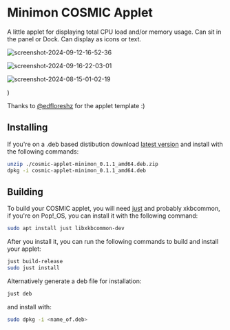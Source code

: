 # Minimon COSMIC Applet

A little applet for displaying total CPU load and/or memory usage. Can sit in the panel or Dock. Can display as icons or text.  

![screenshot-2024-09-12-16-52-36](https://github.com/user-attachments/assets/12a1592f-e814-430f-9ccf-e35486911481)

![screenshot-2024-09-16-22-03-01](https://github.com/user-attachments/assets/1f2d9a1d-d1a6-4319-859b-5c9300633579)


![screenshot-2024-08-15-01-02-19](https://github.com/user-attachments/assets/c1e8bc40-d678-44d0-ae6e-e3036102f4a1)

)


Thanks to [@edfloreshz](https://github.com/edfloreshz) for the applet template :)

## Installing
If you're on a .deb based distibution download [latest version](https://github.com/Hyperchaotic/minimon-applet/releases) and install with the following commands:

```sh
unzip ./cosmic-applet-minimon_0.1.1_amd64.deb.zip
dpkg -i cosmic-applet-minimon_0.1.1_amd64.deb
```

## Building

To build your COSMIC applet, you will need [just](https://github.com/casey/just) and probably xkbcommon, if you're on Pop!\_OS, you can install it with the following command:

```sh
sudo apt install just libxkbcommon-dev
```

After you install it, you can run the following commands to build and install your applet:

```sh
just build-release
sudo just install
```

Alternatively generate a deb file for installation:

```sh
just deb
```
and install with:

```sh
sudo dpkg -i <name_of.deb>
```

